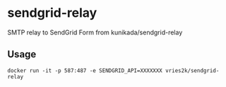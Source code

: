 # sendgrid-relay
SMTP relay to SendGrid
Form from kunikada/sendgrid-relay
## Usage
```
docker run -it -p 587:487 -e SENDGRID_API=XXXXXXX vries2k/sendgrid-relay
```
